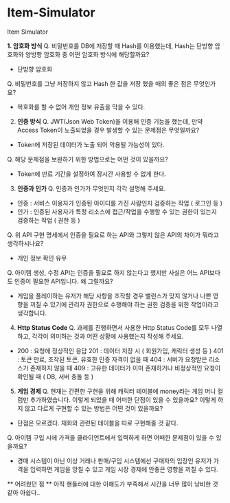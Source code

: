 # Item-Simulator
Item Simulator

**1. 암호화 방식**
Q. 비밀번호를 DB에 저장할 때 Hash를 이용했는데, Hash는 단방향 암호화와 양방향 암호화 중 어떤 암호화 방식에 해당할까요?
- 단방향 암호화
  
Q. 비밀번호를 그냥 저장하지 않고 Hash 한 값을 저장 했을 때의 좋은 점은 무엇인가요?
- 복호화를 할 수 없어 개인 정보 유출을 막을 수 있다.

  
2. **인증 방식**
Q. JWT(Json Web Token)을 이용해 인증 기능을 했는데, 만약 Access Token이 노출되었을 경우 발생할 수 있는 문제점은 무엇일까요?
- Token에 저장된 데이터가 노출 되어 악용될 가능성이 있다.
  
Q. 해당 문제점을 보완하기 위한 방법으로는 어떤 것이 있을까요?
- Token에 만료 기간을 설정하여 장시간 사용할 수 없게 한다.

  
3. **인증과 인가**
Q. 인증과 인가가 무엇인지 각각 설명해 주세요.
- 인증 : 서비스 이용자가 인증된 아이디를 가진 사람인지 검증하는 작업 ( 로그인 등 )
- 인가 : 인증된 사용자가 특정 리소스에 접근/작업을 수행할 수 있는 권한이 있는지 검증하는 작업 ( 권한 등 )
  
Q. 위 API 구현 명세에서 인증을 필요로 하는 API와 그렇지 않은 API의 차이가 뭐라고 생각하시나요?
- 개인 정보 확인 유무

Q. 아이템 생성, 수정 API는 인증을 필요로 하지 않는다고 했지만 사실은 어느 API보다도 인증이 필요한 API입니다. 왜 그럴까요?
- 게임을 플레이하는 유저가 해당 사항을 조작할 경우 밸런스가 맞지 않거나 나쁜 영향을 끼칠 수 있기에 관리자 권한으로 수행해야 하는 권한 검증을 위한 작업이라고 생각합니다.
  
4. **Http Status Code**
Q. 과제를 진행하면서 사용한 Http Status Code를 모두 나열하고, 각각이 의미하는 것과 어떤 상황에 사용했는지 작성해 주세요.
- 200 : 요청에 정상적인 응답
  201 : 데이터 저장 시 ( 회원가입, 캐릭터 생성 등 )
  401 : 토큰 만료, 조작된 토큰, 유효한 인증 자격이 없을 때
  404 : 서버가 요청받은 리소스가 존재하지 않을 때
  409 : 고유한 데이터가 이미 존재하거나 비정상적인 요청이 확인될 때 ( DB, 서버 충돌 등 )

5. **게임 경제**
Q. 현재는 간편한 구현을 위해 캐릭터 테이블에 money라는 게임 머니 컬럼만 추가하였습니다. 이렇게 되었을 때 어떠한 단점이 있을 수 있을까요?
이렇게 하지 않고 다르게 구현할 수 있는 방법은 어떤 것이 있을까요?
- 단점은 모르겠다. 재화와 관련된 테이블을 따로 구현해줄 것 같다.

Q. 아이템 구입 시에 가격을 클라이언트에서 입력하게 하면 어떠한 문제점이 있을 수 있을까요?
- 경매 시스템이 아닌 이상 거래나 판매/구입 시스템에선 구매자의 입장인 유저가 가격을 입력하면 게임을 망칠 수 있고 게임 시장 경제에 안좋은 영향을 끼칠 수 있다.

** 어려웠던 점 **
아직 핸들러에 대한 이해도가 부족해서 시간을 너무 많이 낭비한 것 같아 아쉽다..
